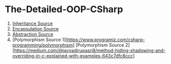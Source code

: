 # The-Detailed-OOP-CSharp

1. [Inheritance Source](https://www.programiz.com/csharp-programming/inheritance)
2. [Encapsulation Source](https://dotnettutorials.net/lesson/encapsulation-csharp/)
3. [Abstraction Source](https://dotnettutorials.net/lesson/abstraction-csharp-realtime-example/)
4. [Polymorphism Source 1][https://www.programiz.com/csharp-programming/polymorphism]
   [Polymorphism Source 2][https://medium.com/@javvadirupasri8/method-hiding-shadowing-and-overriding-in-c-explained-with-examples-643c7dfc8ccc]
